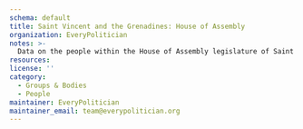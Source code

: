 ```yaml
---
schema: default
title: Saint Vincent and the Grenadines: House of Assembly
organization: EveryPolitician
notes: >-
  Data on the people within the House of Assembly legislature of Saint Vincent and the Grenadines.
resources:
license: ''
category:
  - Groups & Bodies
  - People
maintainer: EveryPolitician
maintainer_email: team@everypolitician.org
---
```

